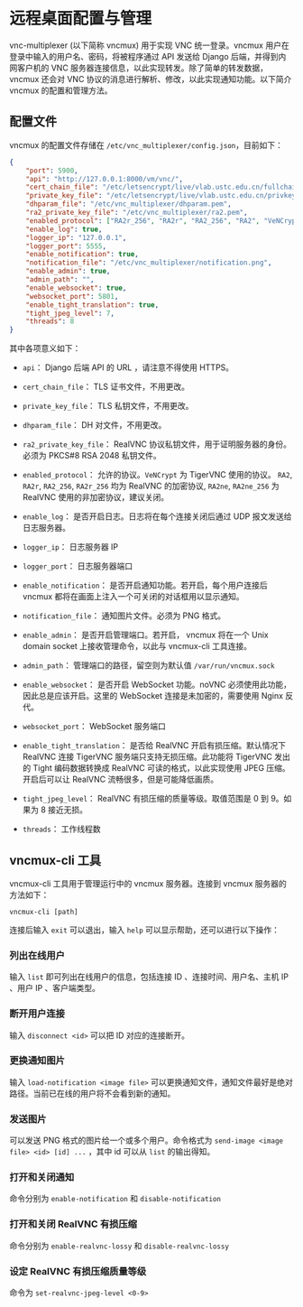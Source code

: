 # 远程桌面配置与管理

vnc-multiplexer (以下简称 vncmux) 用于实现 VNC 统一登录。vncmux 用户在登录中输入的用户名、密码，将被程序通过 API 发送给 Django 后端，并得到内网客户机的 VNC 服务器连接信息，以此实现转发。除了简单的转发数据，vncmux 还会对 VNC 协议的消息进行解析、修改，以此实现通知功能。以下简介 vncmux 的配置和管理方法。

## 配置文件

vncmux 的配置文件存储在 `/etc/vnc_multiplexer/config.json`，目前如下：

```json
{
    "port": 5900,
    "api": "http://127.0.0.1:8000/vm/vnc/",
    "cert_chain_file": "/etc/letsencrypt/live/vlab.ustc.edu.cn/fullchain.pem",
    "private_key_file": "/etc/letsencrypt/live/vlab.ustc.edu.cn/privkey.pem",
    "dhparam_file": "/etc/vnc_multiplexer/dhparam.pem",
    "ra2_private_key_file": "/etc/vnc_multiplexer/ra2.pem",
    "enabled_protocol": ["RA2r_256", "RA2r", "RA2_256", "RA2", "VeNCrypt"],
    "enable_log": true,
    "logger_ip": "127.0.0.1",
    "logger_port": 5555,
    "enable_notification": true,
    "notification_file": "/etc/vnc_multiplexer/notification.png",
    "enable_admin": true,
    "admin_path": "",
    "enable_websocket": true,
    "websocket_port": 5801,
    "enable_tight_translation": true,
    "tight_jpeg_level": 7,
    "threads": 8
}
```

其中各项意义如下：

* `api`： Django 后端 API 的 URL ，请注意不得使用 HTTPS。

* `cert_chain_file`： TLS 证书文件，不用更改。

* `private_key_file`： TLS 私钥文件，不用更改。

* `dhparam_file`： DH 对文件，不用更改。

* `ra2_private_key_file`： RealVNC 协议私钥文件，用于证明服务器的身份。必须为 PKCS#8 RSA 2048 私钥文件。

* `enabled_protocol`： 允许的协议。`VeNCrypt` 为 TigerVNC 使用的协议。 `RA2`, `RA2r`, `RA2_256`, `RA2r_256` 均为 RealVNC 的加密协议, `RA2ne`, `RA2ne_256` 为 RealVNC 使用的非加密协议，建议关闭。

* `enable_log`： 是否开启日志。日志将在每个连接关闭后通过 UDP 报文发送给日志服务器。

* `logger_ip`： 日志服务器 IP

* `logger_port`： 日志服务器端口

* `enable_notification`： 是否开启通知功能。若开启，每个用户连接后 vncmux 都将在画面上注入一个可关闭的对话框用以显示通知。

* `notification_file`： 通知图片文件。必须为 PNG 格式。

* `enable_admin`： 是否开启管理端口。若开启， vncmux 将在一个 Unix domain socket 上接收管理命令，以此与 vncmux-cli 工具连接。

* `admin_path`： 管理端口的路径，留空则为默认值 `/var/run/vncmux.sock`

* `enable_websocket`： 是否开启 WebSocket 功能。noVNC 必须使用此功能，因此总是应该开启。这里的 WebSocket 连接是未加密的，需要使用 Nginx 反代。

* `websocket_port`： WebSocket 服务端口

* `enable_tight_translation`： 是否给 RealVNC 开启有损压缩。默认情况下 RealVNC 连接 TigerVNC 服务端只支持无损压缩。此功能将 TigerVNC 发出的 Tight 编码数据转换成 RealVNC 可读的格式，以此实现使用 JPEG 压缩。开启后可以让 RealVNC 流畅很多，但是可能降低画质。

* `tight_jpeg_level`： RealVNC 有损压缩的质量等级。取值范围是 0 到 9。如果为 8 接近无损。

* `threads`： 工作线程数

## vncmux-cli 工具

vncmux-cli 工具用于管理运行中的 vncmux 服务器。连接到 vncmux 服务器的方法如下：

```shell
vncmux-cli [path]
```

连接后输入 `exit` 可以退出，输入 `help` 可以显示帮助，还可以进行以下操作：

### 列出在线用户

输入 `list` 即可列出在线用户的信息，包括连接 ID 、连接时间、用户名、主机 IP 、用户 IP 、客户端类型。

### 断开用户连接

输入 `disconnect <id>` 可以把 ID 对应的连接断开。

### 更换通知图片

输入 `load-notification <image file>` 可以更换通知文件，通知文件最好是绝对路径。当前已在线的用户将不会看到新的通知。

### 发送图片

可以发送 PNG 格式的图片给一个或多个用户。命令格式为 `send-image <image file> <id> [id] ...` ，其中 id 可以从 `list` 的输出得知。

### 打开和关闭通知

命令分别为 `enable-notification` 和 `disable-notification`

### 打开和关闭 RealVNC 有损压缩

命令分别为 `enable-realvnc-lossy` 和 `disable-realvnc-lossy`

### 设定 RealVNC 有损压缩质量等级

命令为 `set-realvnc-jpeg-level <0-9>`